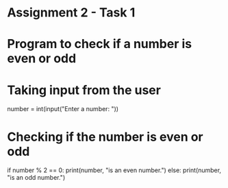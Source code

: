 # Assignment 2 - Task 1
# Program to check if a number is even or odd

# Taking input from the user
number = int(input("Enter a number: "))

# Checking if the number is even or odd
if number % 2 == 0:
    print(number, "is an even number.")
else:
    print(number, "is an odd number.")
